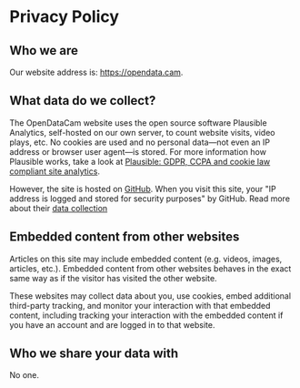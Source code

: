 # Privacy Policy

## Who we are

Our website address is: https://opendata.cam.

## What data do we collect?

The OpenDataCam website uses the open source software Plausible Analytics, self-hosted on our own server, to count website visits, video plays, etc. No cookies are used and no personal data—not even an IP address or browser user agent—is stored. For more information how Plausible works, take a look at [Plausible: GDPR, CCPA and cookie law compliant site analytics](https://plausible.io/data-policy).

However, the site is hosted on [GitHub](https://github.com/opendatacam/opendatacam-website). When you visit this site, your "IP address is logged and stored for security purposes" by GitHub. Read more about their [data collection](https://docs.github.com/en/pages/getting-started-with-github-pages/about-github-pages#data-collection)

## Embedded content from other websites

Articles on this site may include embedded content (e.g. videos, images, articles, etc.). Embedded content from other websites behaves in the exact same way as if the visitor has visited the other website.

These websites may collect data about you, use cookies, embed additional third-party tracking, and monitor your interaction with that embedded content, including tracking your interaction with the embedded content if you have an account and are logged in to that website.

## Who we share your data with

No one.
